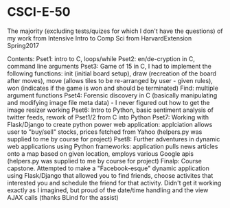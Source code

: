 # CSCI-E-50
The majority (excluding tests/quizes for which I don't have the questions) of my work from Intensive Intro to Comp Sci from HarvardExtension Spring2017


Contents:
Pset1: intro to C, loops/while
Pset2: en/de-cryption in C, command line arguments
Pset3: Game of 15 in C, I had to implement the following functions:  init (initial board setup), draw (recreation of the board after moves), move (allows tiles to be re-arranged by user - given rules), won (indicates if the game is won and should be terminated)
Find: multiple argument functions
Pset4: Forensic discovery in C (basically manipulating and modifying image file meta data) - I never figured out how to get the image resizer working
Pset6: Intro to Python, basic sentiment analysis of twitter feeds, rework of Pset1/2 from C into Python
Pset7: Working with Flask/Django to create python power web application: applciation allows user to "buy/sell" stocks, prices fetched from Yahoo (helpers.py was supplied to me by course for project)
Pset8: Further adventures in dynamic web applications using Python frameworks: application pulls news articles onto a map based on given location, employs various Google apis (helpers.py was supplied to me by course for project)
Finalp: Course capstone. Attempted to make a "Facebook-esque" dynamic application using Flask/Django that allowed you to find friends, choose activites that interested you and schedule the friend for that activity. Didn't get it working exactly as I imagined, but proud of the date/time handling and the view AJAX calls (thanks BLind for the assist)
